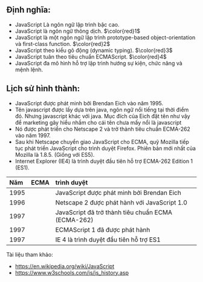 ## Định nghĩa:

- JavaScript Là ngôn ngữ lập trình bậc cao.
- JavaScript là ngôn ngữ thông dịch. $\color{red}1$
- JavaScript là một ngôn ngữ lập trình prototype-based object-orientation và first-class function. $\color{red}2$
- JavaScript theo kiểu gõ động (dynamic typing). $\color{red}3$
- JavaScript tuân theo tiêu chuẩn ECMAScript. $\color{red}4$
- JavaScript đa mô hình hỗ trợ lập trình hướng sự kiện, chức năng và mệnh lệnh.

## Lịch sử hình thành:

- JavaScript được phát minh bởi Brendan Eich vào năm 1995.
- Tên javascript được lấy dựa trên java, ngôn ngữ nổi tiếng tại thời điểm đó. Nhưng javascript khác với java. Mục đích của Eich đặt tên như vậy để marketing gây hiểu nhầm cho cái tên chưa mấy nổi là javascript
- Nó được phát triển cho Netscape 2 và trở thành tiêu chuẩn ECMA-262 vào năm 1997.
- Sau khi Netscape chuyển giao JavaScript cho ECMA, quỹ Mozilla tiếp tục phát triển JavaScript cho trình duyệt Firefox. Phiên bản mới nhất của Mozilla là 1.8.5. (Giống với ES5).
- Internet Explorer (IE4) là trình duyệt đầu tiên hỗ trợ ECMA-262 Edition 1 (ES1).

| Năm  | ECMA     | trình duyệt                                        |
| :--- | :------- | :-------------------------                         |
| 1995 |          | JavaScript được phát minh bởi Brendan Eich         |
| 1996 |          | Netscape 2 được phát hành với JavaScript 1.0       |
| 1997 |          | JavaScript đã trở thành tiêu chuẩn ECMA (ECMA-262) |
| 1997 |          | ECMAScript 1 đã được phát hành                     |
| 1997 |          | IE 4 là trình duyệt đầu tiên hỗ trợ ES1            |

Tài liệu tham khảo:
- https://en.wikipedia.org/wiki/JavaScript
- https://www.w3schools.com/js/js_history.asp